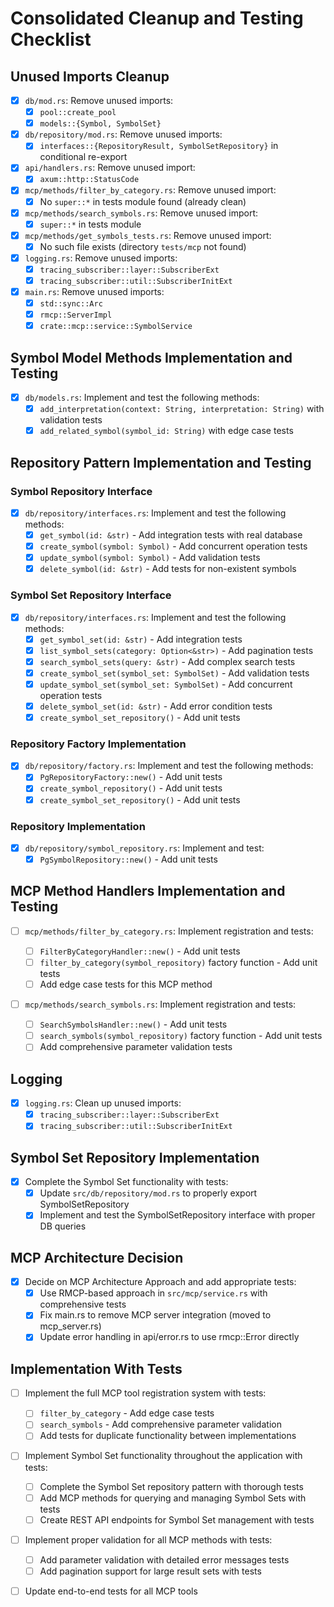 # Consolidated Cleanup and Testing Checklist

## Unused Imports Cleanup

- [x] `db/mod.rs`: Remove unused imports:
  - [x] `pool::create_pool`
  - [x] `models::{Symbol, SymbolSet}`
- [x] `db/repository/mod.rs`: Remove unused imports:
  - [x] `interfaces::{RepositoryResult, SymbolSetRepository}` in conditional re-export
- [x] `api/handlers.rs`: Remove unused import:
  - [x] `axum::http::StatusCode`
- [x] `mcp/methods/filter_by_category.rs`: Remove unused import:
  - [x] No `super::*` in tests module found (already clean)
- [x] `mcp/methods/search_symbols.rs`: Remove unused import:
  - [x] `super::*` in tests module
- [x] `mcp/methods/get_symbols_tests.rs`: Remove unused import:
  - [x] No such file exists (directory `tests/mcp` not found)
- [x] `logging.rs`: Remove unused imports:
  - [x] `tracing_subscriber::layer::SubscriberExt`
  - [x] `tracing_subscriber::util::SubscriberInitExt`
- [x] `main.rs`: Remove unused imports:
  - [x] `std::sync::Arc`
  - [x] `rmcp::ServerImpl`
  - [x] `crate::mcp::service::SymbolService`

## Symbol Model Methods Implementation and Testing

- [x] `db/models.rs`: Implement and test the following methods:
  - [x] `add_interpretation(context: String, interpretation: String)` with validation tests
  - [x] `add_related_symbol(symbol_id: String)` with edge case tests

## Repository Pattern Implementation and Testing

### Symbol Repository Interface

- [x] `db/repository/interfaces.rs`: Implement and test the following methods:
  - [x] `get_symbol(id: &str)` - Add integration tests with real database
  - [x] `create_symbol(symbol: Symbol)` - Add concurrent operation tests
  - [x] `update_symbol(symbol: Symbol)` - Add validation tests
  - [x] `delete_symbol(id: &str)` - Add tests for non-existent symbols

### Symbol Set Repository Interface

- [x] `db/repository/interfaces.rs`: Implement and test the following methods:
  - [x] `get_symbol_set(id: &str)` - Add integration tests
  - [x] `list_symbol_sets(category: Option<&str>)` - Add pagination tests
  - [x] `search_symbol_sets(query: &str)` - Add complex search tests
  - [x] `create_symbol_set(symbol_set: SymbolSet)` - Add validation tests
  - [x] `update_symbol_set(symbol_set: SymbolSet)` - Add concurrent operation tests
  - [x] `delete_symbol_set(id: &str)` - Add error condition tests
  - [x] `create_symbol_set_repository()` - Add unit tests

### Repository Factory Implementation

- [x] `db/repository/factory.rs`: Implement and test the following methods:
  - [x] `PgRepositoryFactory::new()` - Add unit tests
  - [x] `create_symbol_repository()` - Add unit tests
  - [x] `create_symbol_set_repository()` - Add unit tests

### Repository Implementation

- [x] `db/repository/symbol_repository.rs`: Implement and test:
  - [x] `PgSymbolRepository::new()` - Add unit tests

## MCP Method Handlers Implementation and Testing

- [ ] `mcp/methods/filter_by_category.rs`: Implement registration and tests:

  - [ ] `FilterByCategoryHandler::new()` - Add unit tests
  - [ ] `filter_by_category(symbol_repository)` factory function - Add unit tests
  - [ ] Add edge case tests for this MCP method

- [ ] `mcp/methods/search_symbols.rs`: Implement registration and tests:
  - [ ] `SearchSymbolsHandler::new()` - Add unit tests
  - [ ] `search_symbols(symbol_repository)` factory function - Add unit tests
  - [ ] Add comprehensive parameter validation tests

## Logging

- [x] `logging.rs`: Clean up unused imports:
  - [x] `tracing_subscriber::layer::SubscriberExt`
  - [x] `tracing_subscriber::util::SubscriberInitExt`

## Symbol Set Repository Implementation

- [x] Complete the Symbol Set functionality with tests:
  - [x] Update `src/db/repository/mod.rs` to properly export SymbolSetRepository
  - [x] Implement and test the SymbolSetRepository interface with proper DB queries

## MCP Architecture Decision

- [x] Decide on MCP Architecture Approach and add appropriate tests:
  - [x] Use RMCP-based approach in `src/mcp/service.rs` with comprehensive tests
  - [x] Fix main.rs to remove MCP server integration (moved to mcp_server.rs)
  - [x] Update error handling in api/error.rs to use rmcp::Error directly

## Implementation With Tests

- [ ] Implement the full MCP tool registration system with tests:

  - [ ] `filter_by_category` - Add edge case tests
  - [ ] `search_symbols` - Add comprehensive parameter validation
  - [ ] Add tests for duplicate functionality between implementations

- [ ] Implement Symbol Set functionality throughout the application with tests:

  - [ ] Complete the Symbol Set repository pattern with thorough tests
  - [ ] Add MCP methods for querying and managing Symbol Sets with tests
  - [ ] Create REST API endpoints for Symbol Set management with tests

- [ ] Implement proper validation for all MCP methods with tests:

  - [ ] Add parameter validation with detailed error messages tests
  - [ ] Add pagination support for large result sets with tests

- [ ] Update end-to-end tests for all MCP tools
